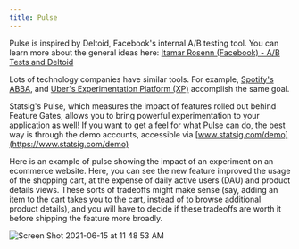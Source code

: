 ```yaml
---
title: Pulse
---
```


Pulse is inspired by Deltoid, Facebook's internal A/B testing tool. You can learn more about the general ideas here: [Itamar Rosenn (Facebook) - A/B Tests and Deltoid](https://www.youtube.com/watch?v=Iw40wdwkkLA)

Lots of technology companies have similar tools. For example, [Spotify's ABBA](https://engineering.atspotify.com/2020/10/29/spotifys-new-experimentation-platform-part-1/), and [Uber's Experimentation Platform (XP)](https://eng.uber.com/xp/) accomplish the same goal.

Statsig's Pulse, which measures the impact of features rolled out behind Feature Gates, allows you to bring powerful experimentation to your application as well! If you want to get a feel for what Pulse can do, the best way is through the demo accounts, accessible via [www.statsig.com/demo](https://www.statsig.com/demo)

Here is an example of pulse showing the impact of an experiment on an ecommerce website. Here, you can see the new feature improved the usage of the shopping cart, at the expense of daily active users (DAU) and product details views.  These sorts of tradeoffs might make sense (say, adding an item to the cart takes you to the cart, instead of to browse additional product details), and you will have to decide if these tradeoffs are worth it before shipping the feature more broadly.

![Screen Shot 2021-06-15 at 11 48 53 AM](https://user-images.githubusercontent.com/82126616/122107199-ad0a7480-cdcf-11eb-9e22-386374ff812a.png)

